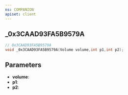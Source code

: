 ```yaml
---
ns: COMPANION
apiset: client
---
```

## _0x3CAAD93FA5B9579A

```c
// 0x3CAAD93FA5B9579A
void _0x3CAAD93FA5B9579A(Volume volume,int p1,int p2);
```


## Parameters
* **volume**:
* **p1**:
* **p2**:



